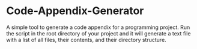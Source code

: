 # Code-Appendix-Generator

A simple tool to generate a code appendix for a programming project. Run the script in the root directory of your project and it will generate a text file with a list of all files, their contents, and their directory structure.
